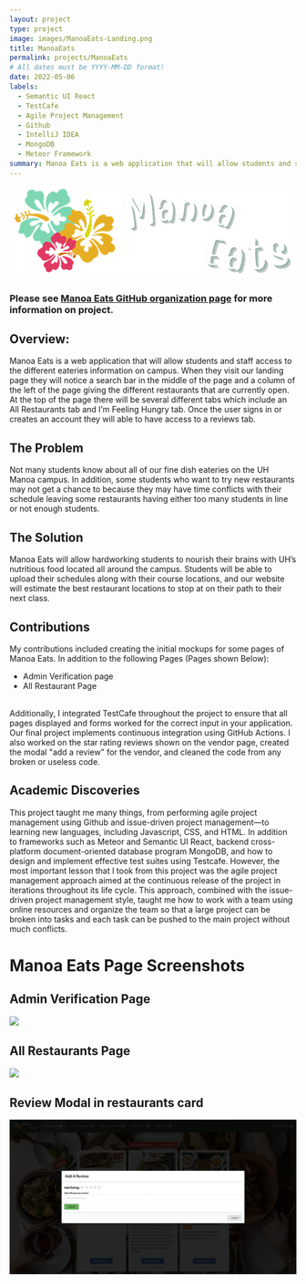 ```yaml
---
layout: project
type: project
image: images/ManoaEats-Landing.png
title: ManoaEats
permalink: projects/ManoaEats
# All dates must be YYYY-MM-DD format!
date: 2022-05-06
labels:
  - Semantic UI React
  - TestCafe
  - Agile Project Management
  - Github
  - IntelliJ IDEA
  - MongoDB
  - Meteor Framework
summary: Manoa Eats is a web application that will allow students and staff access to the different eateries information on campus and around Manoa area. 
---
```


<img class="ui large centered image" src="../images/ManoaEats-Logo.png">

### Please see [Manoa Eats GitHub organization page](https://manoa-eats.github.io) for more information on project. 

## Overview:
Manoa Eats is a web application that will allow students and staff access to the different eateries information on campus. When they visit our landing page they will notice a search bar in the middle of the page and a column of the left of the page giving the different restaurants that are currently open. At the top of the page there will be several different tabs which include an All Restaurants tab and I’m Feeling Hungry tab. Once the user signs in or creates an account they will able to have access to a reviews tab.

## The Problem
Not many students know about all of our fine dish eateries on the UH Manoa campus. In addition, some students who want to try new restaurants may not get a chance to because they may have time conflicts with their schedule leaving some restaurants having either too many students in line or not enough students.

## The Solution
Manoa Eats will allow hardworking students to nourish their brains with UH’s nutritious food located all around the campus. Students will be able to upload their schedules along with their course locations, and our website will estimate the best restaurant locations to stop at on their path to their next class.

## Contributions
My contributions included creating the initial mockups for some pages of Manoa Eats. In addition to the following Pages (Pages shown Below):
- Admin Verification page 
- All Restaurant Page
<br />
Additionally, I integrated TestCafe throughout the project to ensure that all pages displayed and forms worked for the correct input in your application. Our final project implements continuous integration using GitHub Actions. I also worked on the star rating reviews shown on the vendor page, created the modal "add a review" for the vendor, and cleaned the code from any broken or useless code. 


## Academic Discoveries 
This project taught me many things, from performing agile project management using Github and issue-driven project management—to learning new languages, including Javascript, CSS, and HTML. In addition to frameworks such as Meteor and Semantic UI React, backend cross-platform document-oriented database program MongoDB, and how to design and implement effective test suites using Testcafe. However, the most important lesson that I took from this project was the agile project management approach aimed at the continuous release of the project in iterations throughout its life cycle. This approach, combined with the issue-driven project management style, taught me how to work with a team using online resources and organize the team so that a large project can be broken into tasks and each task can be pushed to the main project without much conflicts. 

# Manoa Eats Page Screenshots

## Admin Verification Page
<img class="ui Big image" src="../images/ManoaEats-AdminVeri.png">

## All Restaurants Page
<img class="ui Big image" src="../images/ManoaEats-AllRest.png">

## Review Modal in restaurants card
<img class="ui Big image" src="../images/ManoaEats-ReviewModal.png">

